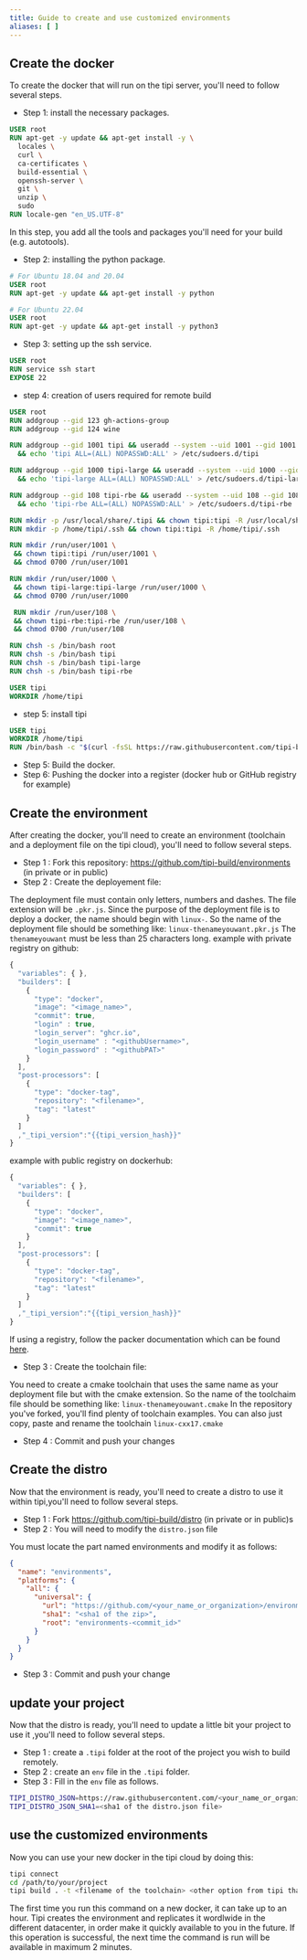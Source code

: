 ```yaml
---
title: Guide to create and use customized environments
aliases: [ ]
---
```


## Create the docker

To create the docker that will run on the tipi server, you'll need to follow several steps.

- Step 1: install the necessary packages.

```dockerfile
USER root
RUN apt-get -y update && apt-get install -y \
  locales \
  curl \
  ca-certificates \
  build-essential \
  openssh-server \
  git \
  unzip \
  sudo
RUN locale-gen "en_US.UTF-8"
```

  In this step, you add all the tools and packages you'll need for your build (e.g. autotools).

- Step 2: installing the python package.

```dockerfile
# For Ubuntu 18.04 and 20.04
USER root
RUN apt-get -y update && apt-get install -y python 

# For Ubuntu 22.04
USER root
RUN apt-get -y update && apt-get install -y python3 
```

- Step 3: setting up the ssh service.

 ```dockerfile
USER root
RUN service ssh start
EXPOSE 22
```

- step 4: creation of users required for remote build

```dockerfile
USER root
RUN addgroup --gid 123 gh-actions-group
RUN addgroup --gid 124 wine

RUN addgroup --gid 1001 tipi && useradd --system --uid 1001 --gid 1001 -G gh-actions-group,wine,sudo --create-home --home-dir /home/tipi tipi \
  && echo 'tipi ALL=(ALL) NOPASSWD:ALL' > /etc/sudoers.d/tipi

RUN addgroup --gid 1000 tipi-large && useradd --system --uid 1000 --gid 1000 -G gh-actions-group,wine,sudo --create-home --home-dir /home/tipi-large tipi-large \
  && echo 'tipi-large ALL=(ALL) NOPASSWD:ALL' > /etc/sudoers.d/tipi-large

RUN addgroup --gid 108 tipi-rbe && useradd --system --uid 108 --gid 108 -G gh-actions-group,wine,sudo --create-home --home-dir /home/tipi-rbe tipi-rbe \
  && echo 'tipi-rbe ALL=(ALL) NOPASSWD:ALL' > /etc/sudoers.d/tipi-rbe

RUN mkdir -p /usr/local/share/.tipi && chown tipi:tipi -R /usr/local/share/.tipi
RUN mkdir -p /home/tipi/.ssh && chown tipi:tipi -R /home/tipi/.ssh

RUN mkdir /run/user/1001 \
 && chown tipi:tipi /run/user/1001 \
 && chmod 0700 /run/user/1001

RUN mkdir /run/user/1000 \
 && chown tipi-large:tipi-large /run/user/1000 \
 && chmod 0700 /run/user/1000

 RUN mkdir /run/user/108 \
 && chown tipi-rbe:tipi-rbe /run/user/108 \
 && chmod 0700 /run/user/108

RUN chsh -s /bin/bash root
RUN chsh -s /bin/bash tipi
RUN chsh -s /bin/bash tipi-large
RUN chsh -s /bin/bash tipi-rbe

USER tipi
WORKDIR /home/tipi
```

- step 5: install tipi

```dockerfile
USER tipi
WORKDIR /home/tipi
RUN /bin/bash -c "$(curl -fsSL https://raw.githubusercontent.com/tipi-build/cli/master/install/install_for_macos_linux.sh"
```

- Step 5: Build the docker.
- Step 6: Pushing the docker into a register (docker hub or GitHub registry for example)

## Create the environment

After creating the docker, you'll need to create an environment (toolchain and a deployment file on the tipi cloud), you'll need to follow several steps.

- Step 1 : Fork this repository: https://github.com/tipi-build/environments (in private or in public)
- Step 2 : Create the deployement file:

The deployment file must contain only letters, numbers and dashes.
The file extension will be `.pkr.js`.
Since the purpose of the deployment file is to deploy a docker, the name should begin with `linux-`.
So the name of the deployment file should be something like: `linux-thenameyouwant.pkr.js`
The `thenameyouwant` must be less than 25 characters long.
example with private registry on github:

```js
{
  "variables": { },
  "builders": [
    {
      "type": "docker",
      "image": "<image_name>",
      "commit": true,
      "login" : true,
      "login_server": "ghcr.io",
      "login_username" : "<githubUsername>",
      "login_password" : "<githubPAT>"
    }
  ],
  "post-processors": [
    { 
      "type": "docker-tag",
      "repository": "<filename>",
      "tag": "latest"
    }
  ]
  ,"_tipi_version":"{{tipi_version_hash}}"
}
```

example with public registry on dockerhub:

```js
{
  "variables": { },
  "builders": [
    {
      "type": "docker",
      "image": "<image_name>",
      "commit": true
    }
  ],
  "post-processors": [
    { 
      "type": "docker-tag",
      "repository": "<filename>",
      "tag": "latest"
    }
  ]
  ,"_tipi_version":"{{tipi_version_hash}}"
}
```

If using a registry, follow the packer documentation which can be found [here](https://developer.hashicorp.com/packer/integrations/hashicorp/docker/latest/components/builder/docker).

- Step 3 : Create the toolchain file:

You need to create a cmake toolchain that uses the same name as your deployment file but with the cmake extension.
So the name of the toolchaim file should be something like: `linux-thenameyouwant.cmake`
In the repository you've forked, you'll find plenty of toolchain examples. You can also just copy, paste and rename the toolchain `linux-cxx17.cmake`

- Step 4 : Commit and push your changes

## Create the distro

Now that the environment is ready, you'll need to create a distro to use it within tipi,you'll need to follow several steps.

- Step 1 : Fork https://github.com/tipi-build/distro  (in private or in public)s
- Step 2 : You will need to modify the `distro.json` file

You must locate the part named environments and modify it as follows:

```json
{
  "name": "environments",
  "platforms": {
    "all": {
      "universal": {
        "url": "https://github.com/<your_name_or_organization>/environments/archive/<commit_id>.zip",
        "sha1": "<sha1 of the zip>",
        "root": "environments-<commit_id>"
      }
    }
  }
}
```

- Step 3 : Commit and push your change

## update your project

Now that the distro is ready, you'll need to update a little bit your project to use it ,you'll need to follow several steps.

- Step 1 : create a `.tipi` folder at the root of the project you wish to build remotely.
- Step 2 : create an `env` file in the `.tipi` folder.
- Step 3 : Fill in the `env` file as follows.

```bash
TIPI_DISTRO_JSON=https://raw.githubusercontent.com/<your_name_or_organization>/distro/<commit_id>/distro.json
TIPI_DISTRO_JSON_SHA1=<sha1 of the distro.json file>
```

## use the customized environments

Now you can use your new docker in the tipi cloud by doing this:

```bash
tipi connect
cd /path/to/your/project
tipi build . -t <filename of the toolchain> <other option from tipi that you want>
```

The first time you run this command on a new docker, it can take up to an hour.
Tipi creates the environment and replicates it wordlwide in the different datacenter, in order make it quickly available to you in the future.
If this operation is successful, the next time the command is run will be available in maximum 2 minutes.
